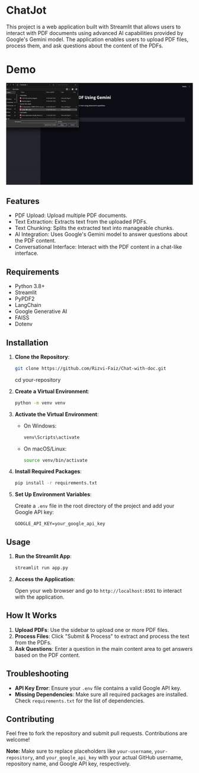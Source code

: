# ChatJot

This project is a web application built with Streamlit that allows users to interact with PDF documents using advanced AI capabilities provided by Google's Gemini model. The application enables users to upload PDF files, process them, and ask questions about the content of the PDFs.

# Demo
![ChatJot Demo](assets/demo_video.gif)

## Features

- PDF Upload: Upload multiple PDF documents.
- Text Extraction: Extracts text from the uploaded PDFs.
- Text Chunking: Splits the extracted text into manageable chunks.
- AI Integration: Uses Google's Gemini model to answer questions about the PDF content.
- Conversational Interface: Interact with the PDF content in a chat-like interface.

## Requirements

- Python 3.8+
- Streamlit
- PyPDF2
- LangChain
- Google Generative AI
- FAISS
- Dotenv

## Installation

1. **Clone the Repository**:

   ```sh
   git clone https://github.com/Rizvi-Faiz/Chat-with-doc.git
   ```
   cd your-repository

2. **Create a Virtual Environment**:

   ```sh
   python -m venv venv
   ```

3. **Activate the Virtual Environment**:

   - On Windows:

     ```sh
     venv\Scripts\activate
     ```

   - On macOS/Linux:

     ```sh
     source venv/bin/activate
     ```

4. **Install Required Packages**:

   ```sh
   pip install -r requirements.txt
   ```

5. **Set Up Environment Variables**:

   Create a `.env` file in the root directory of the project and add your Google API key:

   ```plaintext
   GOOGLE_API_KEY=your_google_api_key
   ```

## Usage

1. **Run the Streamlit App**:

   ```sh
   streamlit run app.py
   ```

2. **Access the Application**:

   Open your web browser and go to `http://localhost:8501` to interact with the application.

## How It Works

1. **Upload PDFs**: Use the sidebar to upload one or more PDF files.
2. **Process Files**: Click "Submit & Process" to extract and process the text from the PDFs.
3. **Ask Questions**: Enter a question in the main content area to get answers based on the PDF content.

## Troubleshooting

- **API Key Error**: Ensure your `.env` file contains a valid Google API key.
- **Missing Dependencies**: Make sure all required packages are installed. Check `requirements.txt` for the list of dependencies.

## Contributing

Feel free to fork the repository and submit pull requests. Contributions are welcome!

**Note:** Make sure to replace placeholders like `your-username`, `your-repository`, and `your_google_api_key` with your actual GitHub username, repository name, and Google API key, respectively.
